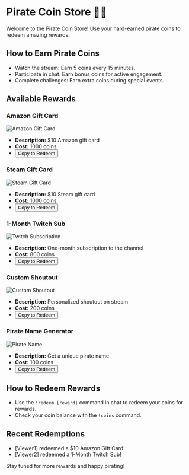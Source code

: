 # Pirate Coin Store 🏴‍☠️

Welcome to the Pirate Coin Store! Use your hard-earned pirate coins to redeem amazing rewards.

## How to Earn Pirate Coins
- Watch the stream: Earn 5 coins every 15 minutes.
- Participate in chat: Earn bonus coins for active engagement.
- Complete challenges: Earn extra coins during special events.

## Available Rewards

### Amazon Gift Card
![Amazon Gift Card](assets/amazon-gift-card.png)
- **Description:** $10 Amazon gift card
- **Cost:** 1000 coins
- <button onclick="navigator.clipboard.writeText('!redeem Amazon Gift Card')">Copy to Redeem</button>

### Steam Gift Card
![Steam Gift Card](assets/steam-gift-card.png)
- **Description:** $10 Steam gift card
- **Cost:** 1000 coins
- <button onclick="navigator.clipboard.writeText('!redeem Steam Gift Card')">Copy to Redeem</button>

### 1-Month Twitch Sub
![Twitch Subscription](assets/twitch-sub.png)
- **Description:** One-month subscription to the channel
- **Cost:** 800 coins
- <button onclick="navigator.clipboard.writeText('!redeem Twitch Sub')">Copy to Redeem</button>

### Custom Shoutout
![Custom Shoutout](assets/shoutout.png)
- **Description:** Personalized shoutout on stream
- **Cost:** 200 coins
- <button onclick="navigator.clipboard.writeText('!redeem Shoutout')">Copy to Redeem</button>

### Pirate Name Generator
![Pirate Name](assets/pirate-name.png)
- **Description:** Get a unique pirate name
- **Cost:** 100 coins
- <button onclick="navigator.clipboard.writeText('!redeem Pirate Name')">Copy to Redeem</button>

## How to Redeem Rewards
- Use the `!redeem [reward]` command in chat to redeem your coins for rewards.
- Check your coin balance with the `!coins` command.

## Recent Redemptions
- [Viewer1] redeemed a $10 Amazon Gift Card!
- [Viewer2] redeemed a 1-Month Twitch Sub!

Stay tuned for more rewards and happy pirating!
